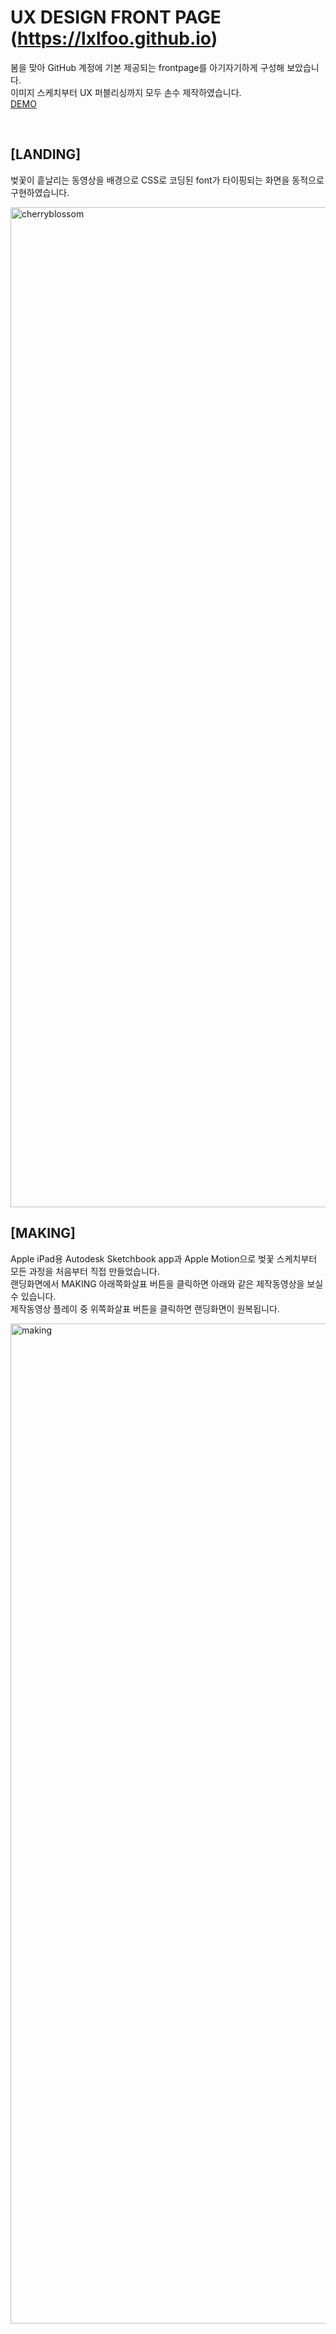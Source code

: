 # UX DESIGN FRONT PAGE (https://lxlfoo.github.io)

봄을 맞아 GitHub 계정에 기본 제공되는 frontpage를 아기자기하게 구성해 보았습니다.<br />
이미지 스케치부터 UX 퍼블리싱까지 모두 손수 제작하였습니다.<br />
[DEMO](https://lxlfoo.github.io)<br/>

<br />

## [LANDING]
벚꽃이 흩날리는 동영상을 배경으로 CSS로 코딩된 font가 타이핑되는 화면을 동적으로 구현하였습니다.

<img width="1600" alt="cherryblossom" src="https://github.com/lxlfoo/lxlfoo.github.io/assets/162573031/dfc32998-6860-4f16-9b17-b118c207cffb">

<br />

## [MAKING]
Apple iPad용 Autodesk Sketchbook app과 Apple Motion으로 벚꽃 스케치부터 모든 과정을 처음부터 직접 만들었습니다.<br />
랜딩화면에서 MAKING 아래쪽화살표 버튼을 클릭하면 아래와 같은 제작동영상을 보실 수 있습니다.<br />
제작동영상 플레이 중 위쪽화살표 버튼을 클릭하면 랜딩화면이 원복됩니다.

<img width="1600" alt="making" src="https://github.com/lxlfoo/lxlfoo.github.io/assets/162573031/33024291-1274-450c-b5f7-817e11fc8838">
